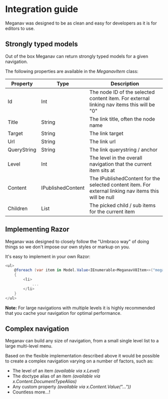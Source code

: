 # Integration guide

Meganav was designed to be as clean and easy for developers as it is for editors to use.

## Strongly typed models

Out of the box Meganav can return strongly typed models for a given navigation.

The following properties are available in the _MeganavItem_ class:

| Property          | Type              | Description |
|-------------------|-------------------|-------------|
| Id                | Int               | The node ID of the selected content item. For external linking nav items this will be "0" |
| Title             | String            | The link title, often the node name |
| Target            | String            | The link target |
| Url               | String            | The link url |
| QueryString       | String            | The link querystring / anchor |
| Level             | Int               | The level in the overall navigation that the current item sits at |
| Content           | IPublishedContent | The IPublishedContent for the selected content item. For external linking nav items this will be null |
| Children          | List              | The picked child / sub items for the current item |

## Implementing Razor

Meganav was designed to closely follow the "Umbraco way" of doing things so we don't impose our own styles or markup on you.

It's easy to implement in your own Razor:

```csharp
<ul>
    @foreach (var item in Model.Value<IEnumerable<MeganavV8Item>>("megaNavV8"))
    {
        <li>
            ...
        </li>
    }
</ul>
```

**Note:** For large navigations with multiple levels it is highly recommended that you cache your navigation for optimal performance.

## Complex navigation

Meganav can build any size of navigation, from a small single level list to a large multi-level menu.

Based on the flexible implementation described above it would be possible to create a complex navigation varying on a number of factors, such as:

* The level of an item _(available via x.Level)_
* The doctype alias of an item _(available via x.Content.DocumentTypeAlias)_
* Any custom property _(available via x.Content.Value("..."))_
* Countless more...!
